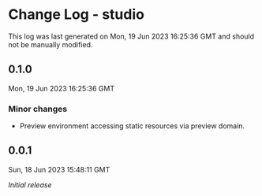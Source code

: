 # Change Log - studio

This log was last generated on Mon, 19 Jun 2023 16:25:36 GMT and should not be manually modified.

## 0.1.0
Mon, 19 Jun 2023 16:25:36 GMT

### Minor changes

- Preview environment accessing static resources via preview domain.

## 0.0.1
Sun, 18 Jun 2023 15:48:11 GMT

_Initial release_

